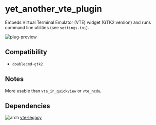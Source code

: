 yet_another_vte_plugin
========
Embeds Virtual Terminal Emulator (VTE) widget (GTK2 version) and runs command line utilities (see `settings.ini`).

![plug-preview](https://i.imgur.com/Sl0GnQe.png)

## Compatibility
- `doublecmd-gtk2`

## Notes
More usable than `vte_in_quickview` or `vte_ncdu`.

## Dependencies
![arch](https://wiki.archlinux.org/favicon.ico) [vte-legacy](https://aur.archlinux.org/packages/vte-legacy)
